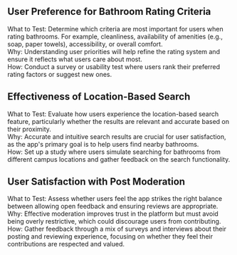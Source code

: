 ## User Preference for Bathroom Rating Criteria

What to Test: Determine which criteria are most important for users when rating bathrooms. For example, cleanliness, availability of amenities (e.g., soap, paper towels), accessibility, or overall comfort.\
Why: Understanding user priorities will help refine the rating system and ensure it reflects what users care about most.\
How: Conduct a survey or usability test where users rank their preferred rating factors or suggest new ones.
## Effectiveness of Location-Based Search

What to Test: Evaluate how users experience the location-based search feature, particularly whether the results are relevant and accurate based on their proximity.\
Why: Accurate and intuitive search results are crucial for user satisfaction, as the app's primary goal is to help users find nearby bathrooms.\
How: Set up a study where users simulate searching for bathrooms from different campus locations and gather feedback on the search functionality.
## User Satisfaction with Post Moderation

What to Test: Assess whether users feel the app strikes the right balance between allowing open feedback and ensuring reviews are appropriate.\
Why: Effective moderation improves trust in the platform but must avoid being overly restrictive, which could discourage users from contributing.\
How: Gather feedback through a mix of surveys and interviews about their posting and reviewing experience, focusing on whether they feel their contributions are respected and valued.
